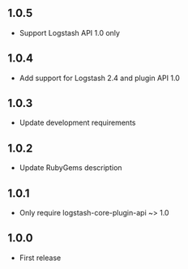 ## 1.0.5
 - Support Logstash API 1.0 only

## 1.0.4
 - Add support for Logstash 2.4 and plugin API 1.0

## 1.0.3
- Update development requirements

## 1.0.2
- Update RubyGems description

## 1.0.1
 - Only require logstash-core-plugin-api ~> 1.0

## 1.0.0
 - First release

